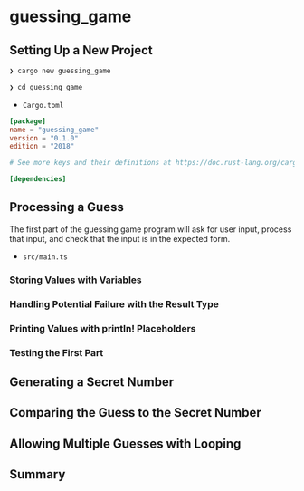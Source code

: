 # guessing_game

## Setting Up a New Project

```bash
❯ cargo new guessing_game

❯ cd guessing_game
```

- `Cargo.toml`

```toml
[package]
name = "guessing_game"
version = "0.1.0"
edition = "2018"

# See more keys and their definitions at https://doc.rust-lang.org/cargo/reference/manifest.html

[dependencies]
```

## Processing a Guess

The first part of the guessing game program will ask for user input, process that input, and check that the input is in the expected form.

- `src/main.ts`

### Storing Values with Variables

### Handling Potential Failure with the Result Type

### Printing Values with println! Placeholders

### Testing the First Part

## Generating a Secret Number

## Comparing the Guess to the Secret Number

## Allowing Multiple Guesses with Looping

## Summary
